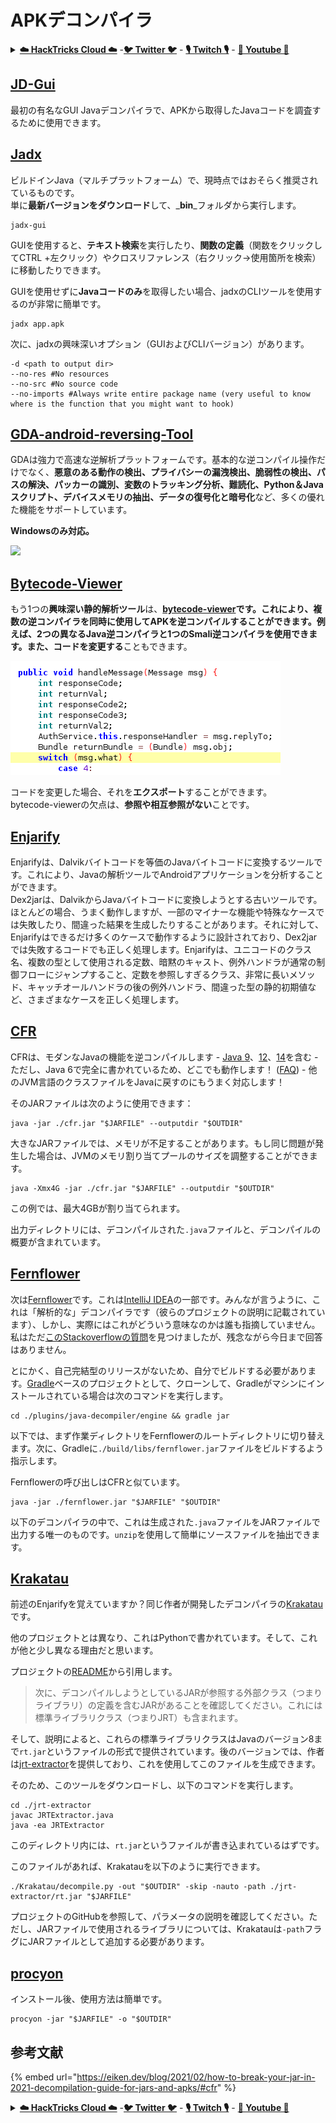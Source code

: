 # APKデコンパイラ

<details>

<summary><a href="https://cloud.hacktricks.xyz/pentesting-cloud/pentesting-cloud-methodology"><strong>☁️ HackTricks Cloud ☁️</strong></a> -<a href="https://twitter.com/hacktricks_live"><strong>🐦 Twitter 🐦</strong></a> - <a href="https://www.twitch.tv/hacktricks_live/schedule"><strong>🎙️ Twitch 🎙️</strong></a> - <a href="https://www.youtube.com/@hacktricks_LIVE"><strong>🎥 Youtube 🎥</strong></a></summary>

* **サイバーセキュリティ会社**で働いていますか？ **HackTricksで会社を宣伝**したいですか？または、**PEASSの最新バージョンにアクセスしたり、HackTricksをPDFでダウンロード**したいですか？[**SUBSCRIPTION PLANS**](https://github.com/sponsors/carlospolop)をチェックしてください！
* [**The PEASS Family**](https://opensea.io/collection/the-peass-family)を見つけてください。独占的な[**NFT**](https://opensea.io/collection/the-peass-family)のコレクションです。
* [**公式のPEASS＆HackTricksのグッズ**](https://peass.creator-spring.com)を手に入れましょう。
* [**💬**](https://emojipedia.org/speech-balloon/) [**Discordグループ**](https://discord.gg/hRep4RUj7f)または[**telegramグループ**](https://t.me/peass)に**参加**するか、**Twitter**で**フォロー**してください[**🐦**](https://github.com/carlospolop/hacktricks/tree/7af18b62b3bdc423e11444677a6a73d4043511e9/\[https:/emojipedia.org/bird/README.md)[**@carlospolopm**](https://twitter.com/hacktricks\_live)**。**
* **ハッキングのトリックを共有するには、PRを** [**hacktricks repo**](https://github.com/carlospolop/hacktricks) **と** [**hacktricks-cloud repo**](https://github.com/carlospolop/hacktricks-cloud) **に提出してください。**

</details>

## [JD-Gui](https://github.com/java-decompiler/jd-gui)

最初の有名なGUI Javaデコンパイラで、APKから取得したJavaコードを調査するために使用できます。

## [Jadx](https://github.com/skylot/jadx)

ビルドインJava（マルチプラットフォーム）で、現時点ではおそらく推奨されているものです。\
単に**最新バージョンをダウンロード**して、_**bin**_フォルダから実行します。
```
jadx-gui
```
GUIを使用すると、**テキスト検索**を実行したり、**関数の定義**（関数をクリックしてCTRL +左クリック）やクロスリファレンス（右クリック→使用箇所を検索）に移動したりできます。

GUIを使用せずに**Javaコードのみ**を取得したい場合、jadxのCLIツールを使用するのが非常に簡単です。
```
jadx app.apk
```
次に、jadxの興味深いオプション（GUIおよびCLIバージョン）があります。
```
-d <path to output dir>
--no-res #No resources
--no-src #No source code
--no-imports #Always write entire package name (very useful to know where is the function that you might want to hook)
```
## [GDA-android-reversing-Tool](https://github.com/charles2gan/GDA-android-reversing-Tool)

GDAは強力で高速な逆解析プラットフォームです。基本的な逆コンパイル操作だけでなく、**悪意のある動作の検出、プライバシーの漏洩検出、脆弱性の検出、パスの解決、パッカーの識別、変数のトラッキング分析、難読化、Python＆Javaスクリプト、デバイスメモリの抽出、データの復号化と暗号化**など、多くの優れた機能をサポートしています。

**Windowsのみ対応。**

![](<../../.gitbook/assets/image (207) (1) (1).png>)

## [Bytecode-Viewer](https://github.com/Konloch/bytecode-viewer/releases)

もう1つの**興味深い静的解析ツール**は、[**bytecode-viewer**](https://github.com/Konloch/bytecode-viewer/releases)**です。**これにより、**複数の逆コンパイラを同時に使用してAPKを逆コンパイル**することができます。例えば、2つの異なるJava逆コンパイラと1つのSmali逆コンパイラを使用できます。また、コードを**変更する**こともできます。

![](<../../.gitbook/assets/image (82).png>)

コードを変更した場合、それを**エクスポート**することができます。\
bytecode-viewerの欠点は、**参照や相互参照がない**ことです。

## [**Enjarify**](https://github.com/Storyyeller/enjarify)

Enjarifyは、Dalvikバイトコードを等価のJavaバイトコードに変換するツールです。これにより、Javaの解析ツールでAndroidアプリケーションを分析することができます。\
Dex2jarは、DalvikからJavaバイトコードに変換しようとする古いツールです。ほとんどの場合、うまく動作しますが、一部のマイナーな機能や特殊なケースでは失敗したり、間違った結果を生成したりすることがあります。それに対して、Enjarifyはできるだけ多くのケースで動作するように設計されており、Dex2jarでは失敗するコードでも正しく処理します。Enjarifyは、ユニコードのクラス名、複数の型として使用される定数、暗黙のキャスト、例外ハンドラが通常の制御フローにジャンプすること、定数を参照しすぎるクラス、非常に長いメソッド、キャッチオールハンドラの後の例外ハンドラ、間違った型の静的初期値など、さまざまなケースを正しく処理します。

## [CFR](https://github.com/leibnitz27/cfr)

CFRは、モダンなJavaの機能を逆コンパイルします - [Java ](https://www.benf.org/other/cfr/java9observations.html)[9](https://github.com/leibnitz27/cfr/blob/master/java9stringconcat.html)、[12](https://www.benf.org/other/cfr/switch\_expressions.html)、[14](https://www.benf.org/other/cfr/java14instanceof\_pattern)を含む - ただし、Java 6で完全に書かれているため、どこでも動作します！ ([FAQ](https://www.benf.org/other/cfr/faq.html)) - 他のJVM言語のクラスファイルをJavaに戻すのにもうまく対応します！

そのJARファイルは次のように使用できます：
```
java -jar ./cfr.jar "$JARFILE" --outputdir "$OUTDIR"
```
大きなJARファイルでは、メモリが不足することがあります。もし同じ問題が発生した場合は、JVMのメモリ割り当てプールのサイズを調整することができます。
```
java -Xmx4G -jar ./cfr.jar "$JARFILE" --outputdir "$OUTDIR"
```
この例では、最大4GBが割り当てられます。

出力ディレクトリには、デコンパイルされた`.java`ファイルと、デコンパイルの概要が含まれています。

## [Fernflower](https://github.com/JetBrains/intellij-community/tree/master/plugins/java-decompiler/engine)

次は[Fernflower](https://github.com/JetBrains/intellij-community/tree/master/plugins/java-decompiler/engine)です。これは[IntelliJ IDEA](https://www.jetbrains.com/idea/)の一部です。みんなが言うように、これは「解析的な」デコンパイラです（彼らのプロジェクトの説明に記載されています）、しかし、実際にはこれがどういう意味なのかは誰も指摘していません。私はただ[このStackoverflowの質問](https://stackoverflow.com/q/62298929)を見つけましたが、残念ながら今日まで回答はありません。

とにかく、自己完結型のリリースがないため、自分でビルドする必要があります。[Gradle](https://gradle.org)ベースのプロジェクトとして、クローンして、Gradleがマシンにインストールされている場合は次のコマンドを実行します。
```
cd ./plugins/java-decompiler/engine && gradle jar
```
以下では、まず作業ディレクトリをFernflowerのルートディレクトリに切り替えます。次に、Gradleに`./build/libs/fernflower.jar`ファイルをビルドするよう指示します。

Fernflowerの呼び出しはCFRと似ています。
```
java -jar ./fernflower.jar "$JARFILE" "$OUTDIR"
```
以下のデコンパイラの中で、これは生成された`.java`ファイルをJARファイルで出力する唯一のものです。`unzip`を使用して簡単にソースファイルを抽出できます。

## [Krakatau](https://github.com/Storyyeller/Krakatau)

前述のEnjarifyを覚えていますか？同じ作者が開発したデコンパイラの[Krakatau](https://github.com/Storyyeller/Krakatau)です。

他のプロジェクトとは異なり、これはPythonで書かれています。そして、これが他と少し異なる理由だと思います。

プロジェクトの[README](https://github.com/Storyyeller/Krakatau/blob/master/README.md)から引用します。

> 次に、デコンパイルしようとしているJARが参照する外部クラス（つまりライブラリ）の定義を含むJARがあることを確認してください。これには標準ライブラリクラス（つまりJRT）も含まれます。

そして、説明によると、これらの標準ライブラリクラスはJavaのバージョン8まで`rt.jar`というファイルの形式で提供されています。後のバージョンでは、作者は[jrt-extractor](https://github.com/Storyyeller/jrt-extractor)を提供しており、これを使用してこのファイルを生成できます。

そのため、このツールをダウンロードし、以下のコマンドを実行します。
```
cd ./jrt-extractor
javac JRTExtractor.java
java -ea JRTExtractor
```
このディレクトリ内には、`rt.jar`というファイルが書き込まれているはずです。

このファイルがあれば、Krakatauを以下のように実行できます。
```
./Krakatau/decompile.py -out "$OUTDIR" -skip -nauto -path ./jrt-extractor/rt.jar "$JARFILE"
```
プロジェクトのGitHubを参照して、パラメータの説明を確認してください。ただし、JARファイルで使用されるライブラリについては、Krakatauは`-path`フラグにJARファイルとして追加する必要があります。

## [procyon](https://github.com/mstrobel/procyon)

インストール後、使用方法は簡単です。
```
procyon -jar "$JARFILE" -o "$OUTDIR"
```
## 参考文献

{% embed url="https://eiken.dev/blog/2021/02/how-to-break-your-jar-in-2021-decompilation-guide-for-jars-and-apks/#cfr" %}

<details>

<summary><a href="https://cloud.hacktricks.xyz/pentesting-cloud/pentesting-cloud-methodology"><strong>☁️ HackTricks Cloud ☁️</strong></a> -<a href="https://twitter.com/hacktricks_live"><strong>🐦 Twitter 🐦</strong></a> - <a href="https://www.twitch.tv/hacktricks_live/schedule"><strong>🎙️ Twitch 🎙️</strong></a> - <a href="https://www.youtube.com/@hacktricks_LIVE"><strong>🎥 Youtube 🎥</strong></a></summary>

* **サイバーセキュリティ企業で働いていますか？** **HackTricksで会社を宣伝**したいですか？または、**PEASSの最新バージョンにアクセスしたり、HackTricksをPDFでダウンロード**したいですか？[**SUBSCRIPTION PLANS**](https://github.com/sponsors/carlospolop)をチェックしてください！
* [**The PEASS Family**](https://opensea.io/collection/the-peass-family)を発見しましょう。独占的な[**NFT**](https://opensea.io/collection/the-peass-family)のコレクションです。
* [**公式のPEASS＆HackTricksのグッズ**](https://peass.creator-spring.com)を手に入れましょう。
* [**💬**](https://emojipedia.org/speech-balloon/) [**Discordグループ**](https://discord.gg/hRep4RUj7f)または[**telegramグループ**](https://t.me/peass)に**参加**するか、**Twitter**で**フォロー**してください[**🐦**](https://github.com/carlospolop/hacktricks/tree/7af18b62b3bdc423e11444677a6a73d4043511e9/\[https:/emojipedia.org/bird/README.md)[**@carlospolopm**](https://twitter.com/hacktricks\_live)**。**
* **ハッキングのトリックを共有するには、PRを** [**hacktricks repo**](https://github.com/carlospolop/hacktricks) **と** [**hacktricks-cloud repo**](https://github.com/carlospolop/hacktricks-cloud) **に提出してください。**

</details>
